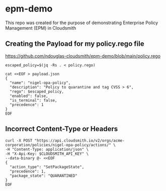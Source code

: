 # epm-demo
This repo was created for the purpose of demonstrating Enterprise Policy Management (EPM) in Cloudsmith


## Creating the Payload for my policy.rego file
https://github.com/ndouglas-cloudsmith/epm-demo/blob/main/policy.rego


```
escaped_policy=$(jq -Rs . < policy.rego)

cat <<EOF > payload.json
{
  "name": "nigel-opa-policy",
  "description": "Policy to quarantine and tag CVSS > 6",
  "rego": $escaped_policy,
  "enabled": false,
  "is_terminal": false,
  "precedence": 1
}
EOF
```

## Incorrect Content-Type or Headers
```
curl -X POST "https://api.cloudsmith.io/v2/orgs/acme-corporation/policies/nigel-opa-policy/actions/" \
-H "Content-Type: application/json" \
-H "X-Api-Key: $CLOUDSMITH_API_KEY" \
--data-binary @- <<EOF
{
  "action_type": "SetPackageState",
  "precedence": 1,
  "package_state": "QUARANTINED"
}
EOF
```
